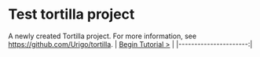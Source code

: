# Test tortilla project
A newly created Tortilla project. For more information, see https://github.com/Urigo/tortilla.
| [Begin Tutorial >](manuals/views/step1.md) |
|----------------------:|